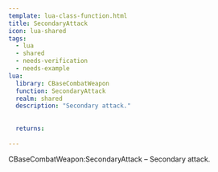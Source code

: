 ```yaml
---
template: lua-class-function.html
title: SecondaryAttack
icon: lua-shared
tags:
  - lua
  - shared
  - needs-verification
  - needs-example
lua:
  library: CBaseCombatWeapon
  function: SecondaryAttack
  realm: shared
  description: "Secondary attack."
  
  
  returns:
    
---
```


<div class="lua__search__keywords">
CBaseCombatWeapon:SecondaryAttack &#x2013; Secondary attack.
</div>

